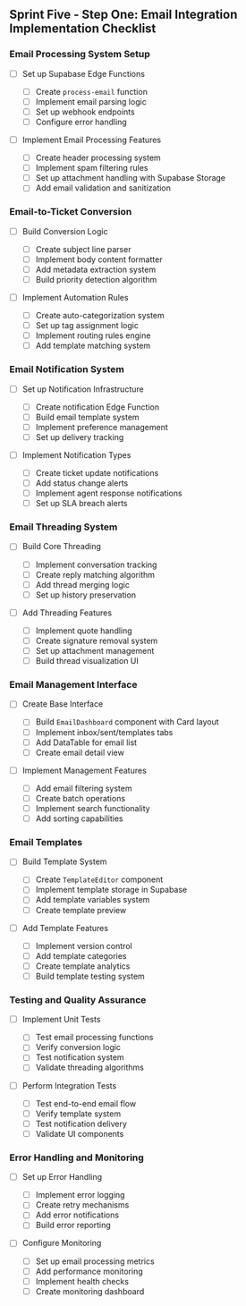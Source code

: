 ## Sprint Five - Step One: Email Integration Implementation Checklist

### Email Processing System Setup

- [ ] Set up Supabase Edge Functions

    - [ ] Create `process-email` function
    - [ ] Implement email parsing logic
    - [ ] Set up webhook endpoints
    - [ ] Configure error handling

- [ ] Implement Email Processing Features
    - [ ] Create header processing system
    - [ ] Implement spam filtering rules
    - [ ] Set up attachment handling with Supabase Storage
    - [ ] Add email validation and sanitization

### Email-to-Ticket Conversion

- [ ] Build Conversion Logic

    - [ ] Create subject line parser
    - [ ] Implement body content formatter
    - [ ] Add metadata extraction system
    - [ ] Build priority detection algorithm

- [ ] Implement Automation Rules
    - [ ] Create auto-categorization system
    - [ ] Set up tag assignment logic
    - [ ] Implement routing rules engine
    - [ ] Add template matching system

### Email Notification System

- [ ] Set up Notification Infrastructure

    - [ ] Create notification Edge Function
    - [ ] Build email template system
    - [ ] Implement preference management
    - [ ] Set up delivery tracking

- [ ] Implement Notification Types
    - [ ] Create ticket update notifications
    - [ ] Add status change alerts
    - [ ] Implement agent response notifications
    - [ ] Set up SLA breach alerts

### Email Threading System

- [ ] Build Core Threading

    - [ ] Implement conversation tracking
    - [ ] Create reply matching algorithm
    - [ ] Add thread merging logic
    - [ ] Set up history preservation

- [ ] Add Threading Features
    - [ ] Implement quote handling
    - [ ] Create signature removal system
    - [ ] Set up attachment management
    - [ ] Build thread visualization UI

### Email Management Interface

- [ ] Create Base Interface

    - [ ] Build `EmailDashboard` component with Card layout
    - [ ] Implement inbox/sent/templates tabs
    - [ ] Add DataTable for email list
    - [ ] Create email detail view

- [ ] Implement Management Features
    - [ ] Add email filtering system
    - [ ] Create batch operations
    - [ ] Implement search functionality
    - [ ] Add sorting capabilities

### Email Templates

- [ ] Build Template System

    - [ ] Create `TemplateEditor` component
    - [ ] Implement template storage in Supabase
    - [ ] Add template variables system
    - [ ] Create template preview

- [ ] Add Template Features
    - [ ] Implement version control
    - [ ] Add template categories
    - [ ] Create template analytics
    - [ ] Build template testing system

### Testing and Quality Assurance

- [ ] Implement Unit Tests

    - [ ] Test email processing functions
    - [ ] Verify conversion logic
    - [ ] Test notification system
    - [ ] Validate threading algorithms

- [ ] Perform Integration Tests
    - [ ] Test end-to-end email flow
    - [ ] Verify template system
    - [ ] Test notification delivery
    - [ ] Validate UI components

### Error Handling and Monitoring

- [ ] Set up Error Handling

    - [ ] Implement error logging
    - [ ] Create retry mechanisms
    - [ ] Add error notifications
    - [ ] Build error reporting

- [ ] Configure Monitoring
    - [ ] Set up email processing metrics
    - [ ] Add performance monitoring
    - [ ] Implement health checks
    - [ ] Create monitoring dashboard
